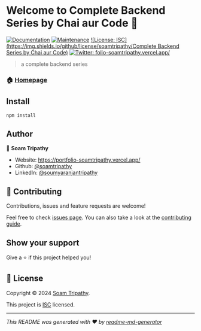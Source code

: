 # Welcome to Complete Backend Series by Chai aur Code 👋
[![Documentation](https://img.shields.io/badge/documentation-yes-brightgreen.svg)](https://github.com/soamtripathy/complete-backend#readme)
[![Maintenance](https://img.shields.io/badge/Maintained%3F-yes-green.svg)](https://github.com/soamtripathy/complete-backend/graphs/commit-activity)
[![License: ISC](https://img.shields.io/github/license/soamtripathy/Complete Backend Series by Chai aur Code)](https://github.com/soamtripathy/complete-backend/blob/master/LICENSE)
[![Twitter: folio-soamtripathy.vercel.app\/](https://img.shields.io/twitter/follow/folio-soamtripathy.vercel.app\/.svg?style=social)](https://twitter.com/folio-soamtripathy.vercel.app\/)

> a complete backend series 

### 🏠 [Homepage](https://github.com/soamtripathy/complete-backend#readme)

## Install

```sh
npm install
```

## Author

👤 **Soam Tripathy**

* Website: https://portfolio-soamtripathy.vercel.app/
* Github: [@soamtripathy](https://github.com/soamtripathy)
* LinkedIn: [@soumyaranjantripathy](https://linkedin.com/in/soumyaranjantripathy)

## 🤝 Contributing

Contributions, issues and feature requests are welcome!

Feel free to check [issues page](https://github.com/soamtripathy/complete-backend/issues). You can also take a look at the [contributing guide](https://github.com/soamtripathy/complete-backend/blob/master/CONTRIBUTING.md).

## Show your support

Give a ⭐️ if this project helped you!


## 📝 License

Copyright © 2024 [Soam Tripathy](https://github.com/soamtripathy).

This project is [ISC](https://github.com/soamtripathy/complete-backend/blob/master/LICENSE) licensed.

***
_This README was generated with ❤️ by [readme-md-generator](https://github.com/kefranabg/readme-md-generator)_